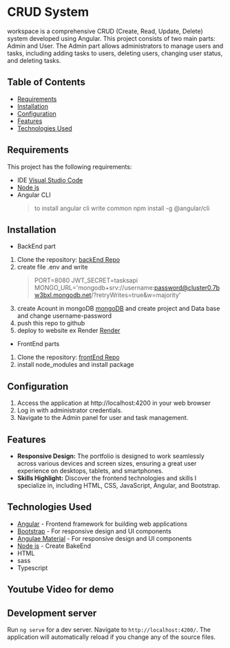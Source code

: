 # CRUD System

workspace is a comprehensive CRUD (Create, Read, Update, Delete) system developed using Angular. This project consists of two main parts: Admin and User. The Admin part allows administrators to manage users and tasks, including adding tasks to users, deleting users, changing user status, and deleting tasks.

## Table of Contents

- [Requirements](#requirements)
- [Installation](#installation)
- [Configuration](configuration)
- [Features](#features)
- [Technologies Used](#technologies-used)


## Requirements

This project has the following requirements:

- IDE [Visual Studio Code](https://code.visualstudio.com/)
- [Node js](https://nodejs.org/en)
- Angular CLI
  > to install angular cli write common
  > npm install -g @angular/cli

## Installation

- BackEnd part
  
1. Clone the repository: [backEnd Repo](https://github.com/motharwat9/CRUD-BackEnd)
2. create file .env and write
   > PORT=8080
   > JWT_SECRET=tasksapi
   > MONGO_URL='mongodb+srv://username:password@cluster0.7bw3bxl.mongodb.net/?retryWrites=true&w=majority'
3. create Acount in mongoDB [mongoDB](https://cloud.mongodb.com/) and create project and Data base
   and change username-password
4. push this repo to github
5. deploy to website ex Render [Render](https://render.com/)

- FrontEnd parts

1. Clone the repository: [frontEnd Repo](https://github.com/motharwat9/CRUD-system)
2. install node_modules and install package

## Configuration

1. Access the application at http://localhost:4200 in your web browser
2. Log in with administrator credentials.
3. Navigate to the Admin panel for user and task management.

## Features

- **Responsive Design:** The portfolio is designed to work seamlessly across various devices and screen sizes, ensuring a great user experience on desktops, tablets, and smartphones.
- **Skills Highlight:** Discover the frontend technologies and skills I specialize in, including HTML, CSS, JavaScript, Angular, and Bootstrap.

## Technologies Used

- [Angular](https://angular.io) - Frontend framework for building web applications
- [Bootstrap](https://getbootstrap.com) - For responsive design and UI components
- [Angulae Material](https://material.angular.io/) - For responsive design and UI components
- [Node js](https://nodejs.org/en) - Create BakeEnd 
- HTML
- sass
- Typescript 


## Youtube Video for demo


## Development server

Run `ng serve` for a dev server. Navigate to `http://localhost:4200/`. The application will automatically reload if you change any of the source files.
